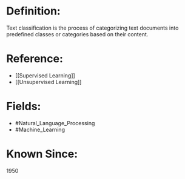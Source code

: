 

# Definition:
Text classification is the process of categorizing text documents into predefined classes or categories based on their content.

# Reference:
- [[Supervised Learning]]
- [[Unsupervised Learning]]

# Fields: 
- #Natural_Language_Processing
- #Machine_Learning

# Known Since:
1950


